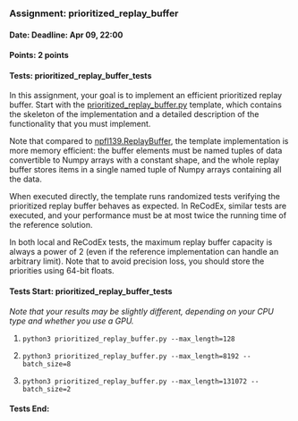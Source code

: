 ### Assignment: prioritized_replay_buffer
#### Date: Deadline: Apr 09, 22:00
#### Points: 2 points
#### Tests: prioritized_replay_buffer_tests

In this assignment, your goal is to implement an efficient prioritized replay
buffer. Start with the
[prioritized_replay_buffer.py](https://github.com/ufal/npfl139/tree/master/labs/05/prioritized_replay_buffer.py)
template, which contains the skeleton of the implementation and a detailed
description of the functionality that you must implement.

Note that compared to
[npfl139.ReplayBuffer](https://github.com/ufal/npfl139/blob/master/labs/npfl139/replay_buffer.py),
the template implementation is more memory efficient: the buffer elements must
be named tuples of data convertible to Numpy arrays with a constant shape,
and the whole replay buffer stores items in a single named tuple of Numpy
arrays containing all the data.

When executed directly, the template runs randomized tests verifying the
prioritized replay buffer behaves as expected. In ReCodEx, similar tests are
executed, and your performance must be at most twice the running time of the
reference solution.

In both local and ReCodEx tests, the maximum replay buffer capacity is always
a power of 2 (even if the reference implementation can handle an arbitrary
limit). Note that to avoid precision loss, you should store the priorities using
64-bit floats.

#### Tests Start: prioritized_replay_buffer_tests
_Note that your results may be slightly different, depending on your CPU type and whether you use a GPU._

1. `python3 prioritized_replay_buffer.py --max_length=128`

2. `python3 prioritized_replay_buffer.py --max_length=8192 --batch_size=8`

3. `python3 prioritized_replay_buffer.py --max_length=131072 --batch_size=2`
#### Tests End:
